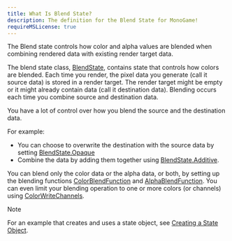 ```yaml
---
title: What Is Blend State?
description: The definition for the Blend State for MonoGame!
requireMSLicense: true
---
```


The Blend state controls how color and alpha values are blended when combining rendered data with existing render target data.

The blend state class, [BlendState](xref:Microsoft.Xna.Framework.Graphics.BlendState), contains state that controls how colors are blended. Each time you render, the pixel data you generate (call it source data) is stored in a render target. The render target might be empty or it might already contain data (call it destination data). Blending occurs each time you combine source and destination data.

You have a lot of control over how you blend the source and the destination data.

For example:

* You can choose to overwrite the destination with the source data by setting [BlendState.Opaque](xref:Microsoft.Xna.Framework.Graphics.BlendState)
* Combine the data by adding them together using [BlendState.Additive](xref:Microsoft.Xna.Framework.Graphics.BlendState).

You can blend only the color data or the alpha data, or both, by setting up the blending functions [ColorBlendFunction](xref:Microsoft.Xna.Framework.Graphics.BlendState.ColorBlendFunction) and [AlphaBlendFunction](xref:Microsoft.Xna.Framework.Graphics.BlendState.AlphaBlendFunction). You can even limit your blending operation to one or more colors (or channels) using [ColorWriteChannels](xref:Microsoft.Xna.Framework.Graphics.BlendState.ColorWriteChannels).

> [!NOTE]
> For an example that creates and uses a state object, see [Creating a State Object](../../howto/graphics/HowTo_Create_a_StateObject.md).
